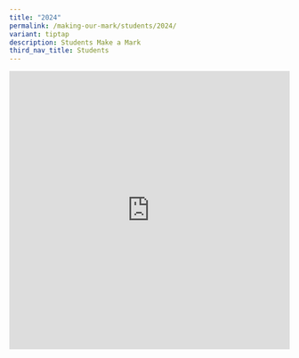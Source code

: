 ```yaml
---
title: "2024"
permalink: /making-our-mark/students/2024/
variant: tiptap
description: Students Make a Mark
third_nav_title: Students
---
```

<p></p>
<div class="iframe-wrapper">
<iframe height="500px" width="100%" allowfullscreen="true" frameborder="0" src="https://docs.google.com/spreadsheets/d/e/2PACX-1vSl3AOOfpEceWisoa0EPBvPHaD5UPANdO2aRTeVFOkiQfrcpGjgOJxskPbCKmw-e5Bp3wMyzf7NrycA/pubhtml?widget=true&amp;headers=false"></iframe>
</div>
<p></p>
